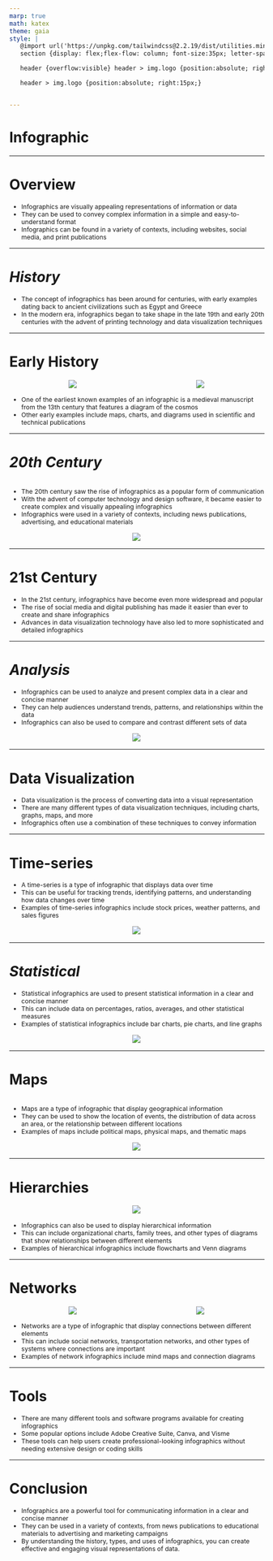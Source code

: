 ```yaml
---
marp: true
math: katex
theme: gaia
style: |
   @import url('https://unpkg.com/tailwindcss@2.2.19/dist/utilities.min.css');
   section {display: flex;flex-flow: column; font-size:35px; letter-spacing:1.4px;}

   header {overflow:visible} header > img.logo {position:absolute; right:15px;}

   header > img.logo {position:absolute; right:15px;}


---
```

<!-- backgroundImage: url('backgrounds/hhholographic.png') -->
<!-- _class: lead -->

 # **Infographic**

---
<style scoped>p,li {font-size:0.88em}</style>

 # Overview

- Infographics are visually appealing representations of information or data
- They can be used to convey complex information in a simple and easy-to-understand format
- Infographics can be found in a variety of contexts, including websites, social media, and print publications

---
<style scoped>p,li {font-size:0.92em}</style>

 # _History_
- The concept of infographics has been around for centuries, with early examples dating back to ancient civilizations such as Egypt and Greece
- In the modern era, infographics began to take shape in the late 19th and early 20th centuries with the advent of printing technology and data visualization techniques


---
<style scoped>p,li {font-size:0.84em}</style>

 # Early History
<div style="display: flex; flex: 1 1 auto; flex-flow: row; min-height: 0"><div style="display: flex; flex: 1 1 auto; justify-content: center;min-height:0;min-width:0; margin-bottom:0.1em;;margin-right:0.15em">
<img style='object-fit: contain; max-height:100%; max-width:100%; background-color: rgba(0,0,0,0);' src='https://upload.wikimedia.org/wikipedia/commons/thumb/1/17/Nightingale-mortality.jpg/260px-Nightingale-mortality.jpg'/>
</div>
<div style="display: flex; flex: 1 1 auto; justify-content: center;min-height:0;min-width:0; margin-bottom:0.1em;;margin-right:0.15em">
<img style='object-fit: contain; max-height:100%; max-width:100%; background-color: rgba(0,0,0,0);' src='https://upload.wikimedia.org/wikipedia/commons/thumb/2/29/Minard.png/260px-Minard.png'/>
</div>
</div>

- One of the earliest known examples of an infographic is a medieval manuscript from the 13th century that features a diagram of the cosmos
- Other early examples include maps, charts, and diagrams used in scientific and technical publications

---
<style scoped>p,li {font-size:0.84em}</style>

 # _20th Century_
<div style='flex:1 1 auto; min-height:0;' class="grid grid-cols-8 gap-4">
<div style='display:flex; flex-flow:column; min-height:0;' class="col-span-4">

- The 20th century saw the rise of infographics as a popular form of communication
- With the advent of computer technology and design software, it became easier to create complex and visually appealing infographics
- Infographics were used in a variety of contexts, including news publications, advertising, and educational materials
</div>

<div style='display:flex; flex-flow:column; min-height:0;' class="col-span-4">

<div style="display: flex; flex: 1 1 auto; flex-flow: row; min-height: 0"><div style="display: flex; flex: 1 1 auto; justify-content: center;min-height:0;min-width:0; margin-bottom:0.1em;;margin-right:0.15em">
<img style='object-fit: contain; max-height:100%; max-width:100%; background-color: rgba(0,0,0,0);' src='https://upload.wikimedia.org/wikipedia/commons/thumb/5/56/The_Georgia_Negro_-_Occupations_of_Negroes_and_whites_in_Georgia.tif/lossy-page1-220px-The_Georgia_Negro_-_Occupations_of_Negroes_and_whites_in_Georgia.tif.jpg'/>
</div>
</div>

</div>

</div>


---
<style scoped>p,li {font-size:0.88em}</style>

 # 21st Century
- In the 21st century, infographics have become even more widespread and popular
- The rise of social media and digital publishing has made it easier than ever to create and share infographics
- Advances in data visualization technology have also led to more sophisticated and detailed infographics


---
<style scoped>p,li {font-size:0.84em}</style>

 # _Analysis_
- Infographics can be used to analyze and present complex data in a clear and concise manner
- They can help audiences understand trends, patterns, and relationships within the data
- Infographics can also be used to compare and contrast different sets of data
<div style="display: flex; flex: 1 1 auto; flex-flow: row; min-height: 0"><div style="display: flex; flex: 1 1 auto; justify-content: center;min-height:0;min-width:0; margin-bottom:0.1em;;margin-right:0.15em">
<img style='object-fit: contain; max-height:100%; max-width:100%; background-color: rgba(0,0,0,0);' src='https://upload.wikimedia.org/wikipedia/commons/thumb/f/f1/Gartner_Hype_Cycle_for_Emerging_Technologies.gif/220px-Gartner_Hype_Cycle_for_Emerging_Technologies.gif'/>
</div>
</div>


---
<style scoped>p,li {font-size:0.88em}</style>

 # **Data Visualization**

- Data visualization is the process of converting data into a visual representation
- There are many different types of data visualization techniques, including charts, graphs, maps, and more
- Infographics often use a combination of these techniques to convey information

---
<style scoped>p,li {font-size:0.84em}</style>

 # Time-series
- A time-series is a type of infographic that displays data over time
- This can be useful for tracking trends, identifying patterns, and understanding how data changes over time
- Examples of time-series infographics include stock prices, weather patterns, and sales figures
<div style="display: flex; flex: 1 1 auto; flex-flow: row; min-height: 0"><div style="display: flex; flex: 1 1 auto; justify-content: center;min-height:0;min-width:0; margin-bottom:0.1em;;margin-right:0.15em">
<img style='object-fit: contain; max-height:100%; max-width:100%; background-color: rgba(0,0,0,0);' src='https://upload.wikimedia.org/wikipedia/commons/thumb/e/ef/Processor_families_in_TOP500_supercomputers.svg/220px-Processor_families_in_TOP500_supercomputers.svg.png'/>
</div>
</div>


---
<style scoped>p,li {font-size:0.84em}</style>

 # _Statistical_
- Statistical infographics are used to present statistical information in a clear and concise manner
- This can include data on percentages, ratios, averages, and other statistical measures
- Examples of statistical infographics include bar charts, pie charts, and line graphs
<div style="display: flex; flex: 1 1 auto; flex-flow: row; min-height: 0"><div style="display: flex; flex: 1 1 auto; justify-content: center;min-height:0;min-width:0; margin-bottom:0.1em;;margin-right:0.15em">
<img style='object-fit: contain; max-height:100%; max-width:100%; background-color: rgba(0,0,0,0);' src='https://upload.wikimedia.org/wikipedia/commons/thumb/5/5c/Iris_Petal_Length_Histogram.svg/220px-Iris_Petal_Length_Histogram.svg.png'/>
</div>
</div>


---
<style scoped>p,li {font-size:0.84em}</style>

 # Maps
<div style='flex:1 1 auto; min-height:0;' class="grid grid-cols-8 gap-4">
<div style='display:flex; flex-flow:column; min-height:0;' class="col-span-4">

- Maps are a type of infographic that display geographical information
- They can be used to show the location of events, the distribution of data across an area, or the relationship between different locations
- Examples of maps include political maps, physical maps, and thematic maps
</div>

<div style='display:flex; flex-flow:column; min-height:0;' class="col-span-4">

<div style="display: flex; flex: 1 1 auto; flex-flow: row; min-height: 0"><div style="display: flex; flex: 1 1 auto; justify-content: center;min-height:0;min-width:0; margin-bottom:0.1em;;margin-right:0.15em">
<img style='object-fit: contain; max-height:100%; max-width:100%; background-color: rgba(0,0,0,0);' src='https://upload.wikimedia.org/wikipedia/commons/thumb/8/8d/Final_2008_electoral_cartogram.png/220px-Final_2008_electoral_cartogram.png'/>
</div>
</div>

</div>

</div>


---
<style scoped>p,li {font-size:0.84em}</style>

 # Hierarchies
<div style="display: flex; flex: 1 1 auto; flex-flow: row; min-height: 0"><div style="display: flex; flex: 1 1 auto; justify-content: center;min-height:0;min-width:0; margin-bottom:0.1em;;margin-right:0.15em">
<img style='object-fit: contain; max-height:100%; max-width:100%; background-color: rgba(0,0,0,0);' src='https://upload.wikimedia.org/wikipedia/commons/thumb/1/1b/Uganda_Export_Treemap.png/220px-Uganda_Export_Treemap.png'/>
</div>
</div>

- Infographics can also be used to display hierarchical information
- This can include organizational charts, family trees, and other types of diagrams that show relationships between different elements
- Examples of hierarchical infographics include flowcharts and Venn diagrams

---
<style scoped>p,li {font-size:0.80em}</style>

 # Networks
<div style="display: flex; flex: 1 1 auto; flex-flow: row; min-height: 0"><div style="display: flex; flex: 1 1 auto; justify-content: center;min-height:0;min-width:0; margin-bottom:0.1em;;margin-right:0.15em">
<img style='object-fit: contain; max-height:100%; max-width:100%; background-color: rgba(0,0,0,0);' src='https://upload.wikimedia.org/wikipedia/commons/thumb/7/7f/Farey_diagram_horizontal_arc_5.png/220px-Farey_diagram_horizontal_arc_5.png'/>
</div>
<div style="display: flex; flex: 1 1 auto; justify-content: center;min-height:0;min-width:0; margin-bottom:0.1em;;margin-right:0.15em">
<img style='object-fit: contain; max-height:100%; max-width:100%; background-color: rgba(0,0,0,0);' src='https://upload.wikimedia.org/wikipedia/commons/thumb/9/9b/Social_Network_Analysis_Visualization.png/220px-Social_Network_Analysis_Visualization.png'/>
</div>
</div>

- Networks are a type of infographic that display connections between different elements
- This can include social networks, transportation networks, and other types of systems where connections are important
- Examples of network infographics include mind maps and connection diagrams

---
<style scoped>p,li {font-size:0.88em}</style>

 # **Tools**

- There are many different tools and software programs available for creating infographics
- Some popular options include Adobe Creative Suite, Canva, and Visme
- These tools can help users create professional-looking infographics without needing extensive design or coding skills

---
<style scoped>p,li {font-size:0.88em}</style>

 # Conclusion
- Infographics are a powerful tool for communicating information in a clear and concise manner
- They can be used in a variety of contexts, from news publications to educational materials to advertising and marketing campaigns
- By understanding the history, types, and uses of infographics, you can create effective and engaging visual representations of data.
